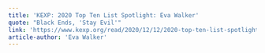 ```yaml
---
title: 'KEXP: 2020 Top Ten List Spotlight: Eva Walker'
quote: "Black Ends, 'Stay Evil'"
link: 'https://www.kexp.org/read/2020/12/12/2020-top-ten-list-spotlight-eva-walker/'
article-author: 'Eva Walker'
---
```

